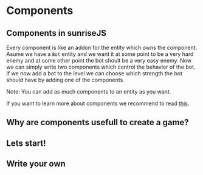 Components
======

## Components in sunriseJS
Every component is like an addon for the entity which owns the component.
Asume we have a ```Bot``` entity and we want it at some point to be a very hard enemy and at some other point the bot shoult be a very easy enemy.
Now we can simply write two components which control the behavior of the bot. If we now add a bot to the level we can choose which strength the bot should have by adding one of the components.

Note: You can add as much components to an entity as you want.


If you want to learn more about components we recommend to read [this](http://gameprogrammingpatterns.com/component.html).

## Why are components usefull to create a game?

## Lets start!

## Write your own